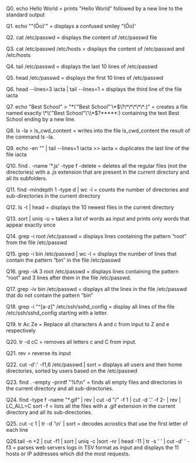 Q0. echo Hello World = prints "Hello World" followed by a new line to the standard output

Q1. echo "\"(Ôo)'"  = displays a confused smiley "(Ôo)'

Q2. cat /etc/passwd = displays the content of /etc/passwd file

Q3. cat /etc/passwd /etc/hosts  = displays the content of /etc/passwd and /etc/hosts

Q4. tail /etc/passwd  = displays the last 10 lines of /etc/passwd

Q5. head /etc/passwd  = displays the first 10 lines of /etc/passwd

Q6. head --lines=3 iacta | tail --lines=1  = displays the third line of the file iacta

Q7. echo "Best School" > "\*\\\'\"Best School\"\'\\\*$\?\*\*\*\*\*:)"  = creates a file named exactly \*\\'"Best School"\'\\*$\?\*\*\*\*\*:) containing the text Best School ending by a new line.

Q8. ls -la > ls_cwd_content  = writes into the file ls_cwd_content the result of the command ls -la.

Q9. echo -en "" | tail --lines=1 iacta >> iacta  = duplicates the last line of the file iacta

Q10. find . -name '*.js' -type f -delete  = deletes all the regular files (not the directories) with a .js extension that are present in the current directory and all its subfolders.

Q11. find -mindepth 1 -type d | wc -l  = counts the number of directories and sub-directories in the current directory

Q12. ls -t | head  = displays the 10 newest files in the current directory

Q13. sort | uniq -u  = takes a list of words as input and prints only words that appear exactly once

Q14. grep -i root /etc/passwd  = displays lines containing the pattern “root” from the file /etc/passwd

Q15. grep -i bin /etc/passwd | wc -l  = displays the number of lines that contain the pattern “bin” in the file /etc/passwd

Q16. grep -iA 3 root /etc/passwd  = displays lines containing the pattern “root” and 3 lines after them in the file /etc/passwd.

Q17. grep -iv bin /etc/passwd   = displays all the lines in the file /etc/passwd that do not contain the pattern “bin”

Q18. grep -i "^[a-z]" /etc/ssh/sshd_config  = display all lines of the file /etc/ssh/sshd_config starting with a letter.

Q19. tr Ac Ze  = Replace all characters A and c from input to Z and e respectively

Q20. tr -d cC  = removes all letters c and C from input.

Q21. rev  = reverse its input

Q22. cut -d':' -f1,6 /etc/passwd | sort  = displays all users and their home directories, sorted by users based on the /etc/passwd

Q23. find . -empty -printf "%f\n"  = finds all empty files and directories in the current directory and all sub-directories.

Q24. find -type f -name "*.gif" | rev | cut -d "/" -f 1 | cut -d '.' -f 2- | rev | LC_ALL=C sort -f  = lists all the files with a .gif extension in the current directory and all its sub-directories.

Q25. cut -c 1 | tr -d '\n' | sort  = decodes acrostics that use the first letter of each line

Q26.tail -n +2 | cut -f1 | sort | uniq -c |sort -nr | head -11 | tr -s ' ' | cut -d' ' -f3   = parses web servers logs in TSV format as input and displays the 11 hosts or IP addresses which did the most requests.
